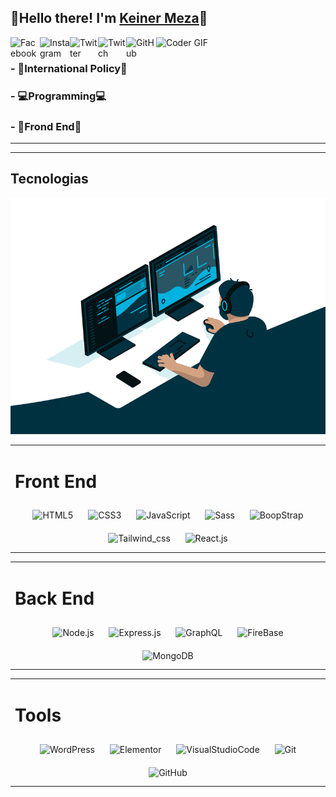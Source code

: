 
## 👋Hello there! I'm [Keiner Meza][website]👦

<a href="https://www.facebook.com/Keinermeza2004">
  <img align="left" title="Facebook" width="47px" src="https://img.icons8.com/color/40/000000/facebook-new.png" />
</a>

<a href="https://www.instagram.com/keinermeza04/">
  <img align="left" title="Instagram" width="48px" src="https://img.icons8.com/fluent/48/000000/instagram-new.png"/>
</a>

<a href="https://twitter.com/Keiner_Meza04">
  <img align="left" title="Twitter" width="45px" src="https://raw.githubusercontent.com/peterthehan/peterthehan/master/assets/twitter.svg" />
</a>

<a href="https://www.twitch.tv/keinfloo">
  <img align="left" title="Twitch" width="45px" src="https://img.icons8.com/fluent/48/000000/twitch.png" />
</a>

<a href="https://github.com/KeinerMeza04">
  <img align="left" title="GitHub" width="48px" src="https://img.icons8.com/fluent/48/000000/github.png" />
</a>

<img src="https://media.giphy.com/media/SWoSkN6DxTszqIKEqv/giphy.gif" alt="Coder GIF" width="500" height="400">





### - 💖International Policy💖

### - 💻Programming💻

### - 🎯Frond End🎯


<!--Link-->
[website]: https://www.facebook.com/Keinermeza2004


<hr>
<hr>



## Tecnologias 

<img src="gif/code.gif" alt="">

<table><tr><td valign="top" width="33%">

# Front End
<div align="center">

<img style="margin: 10px" src="https://img.icons8.com/color/96/000000/html-5.png" alt="HTML5" height="80" title="Html5" />  

<img style="margin: 10px" src="https://img.icons8.com/color/96/000000/css3.png" alt="CSS3" height="80" title="Css3" />

<img style="margin: 10px" src="https://img.icons8.com/color/96/000000/javascript-logo-1.png" title="JavaScript" height="80" />

<img style="margin: 10px" src="https://img.icons8.com/color/96/000000/sass.png" title="Sass" height="80"/>  

<img style="margin: 10px" src="https://icons.getbootstrap.com/assets/img/icons-hero.png" title="BoopStrap" height="80"/>  

<img style="margin: 10px" src="https://tailwindcss.com/_next/static/media/tailwindcss-mark.cb8046c163f77190406dfbf4dec89848.svg" title="Tailwind_css" height="60"/> 

<img style="margin: 10px" src="https://img.icons8.com/color/96/000000/react-native.png" title="React.js" height="85" />  
  
</div></td>




<table><tr><td valign="top" width="33%">

# Back End  
<div align="center"> 

<img style="margin: 10px" src="https://profilinator.rishav.dev/skills-assets/nodejs-original-wordmark.svg" title="Node.js" height="100" />  

<img style="margin: 10px" src="https://profilinator.rishav.dev/skills-assets/express-original-wordmark.svg" title="Express.js" height="100" /> 

<img style="margin: 10px" src="https://img.icons8.com/color/96/000000/graphql.png" title="GraphQL" height="80" />  

<img style="margin: 10px" src="https://img.icons8.com/color/96/000000/google-firebase-console.png" title="FireBase" height="80" />  

<img style="margin: 10px" src="https://profilinator.rishav.dev/skills-assets/mongodb-original-wordmark.svg" title="MongoDB" height="85" />


<!-- <img style="margin: 10px" src="https://profilinator.rishav.dev/skills-assets/php-original.svg" alt="PHP" height="50" />   
<img style="margin: 10px" src="https://profilinator.rishav.dev/skills-assets/linux-original.svg" alt="Linux" height="50" />  
<img style="margin: 10px" src="https://profilinator.rishav.dev/skills-assets/nginx-original.svg" alt="Nginx" height="50" />  
<img style="margin: 10px" src="https://profilinator.rishav.dev/skills-assets/python-original.svg" alt="Python" height="50" />  
<img style="margin: 10px" src="https://profilinator.rishav.dev/skills-assets/git-scm-icon.svg" alt="Git" height="50" />  
<img style="margin: 10px" src="https://profilinator.rishav.dev/skills-assets/redux-original.svg" alt="Redux" height="50" />  
<img style="margin: 10px" src="https://profilinator.rishav.dev/skills-assets/gnu_bash-icon.svg" alt="Bash" height="50" />  
<img style="margin: 10px" src="https://profilinator.rishav.dev/skills-assets/cplusplus-original.svg" alt="C++" height="50" />  -->
</div></td>






<table><tr><td valign="top" width="33%">

# Tools
<div align="center">

<img style="margin: 10px" src="https://img.icons8.com/color/96/000000/wordpress.png" title="WordPress" height="80" />

<img style="margin: 10px" src="https://ayudawp.com/wp-content/uploads/2018/03/logo-elementor.jpg" height="80" title="Elementor" />

<img style="margin: 10px" src="https://img.icons8.com/fluent/96/000000/visual-studio-code-2019.png" title="VisualStudioCode" height="80" />

<img style="margin: 10px" src="https://img.icons8.com/color/96/000000/git.png" alt="Git" height="80" />

<img style="margin: 10px" src="https://img.icons8.com/fluent/96/000000/github.png" alt="GitHub" height="80" />



</div></td>
